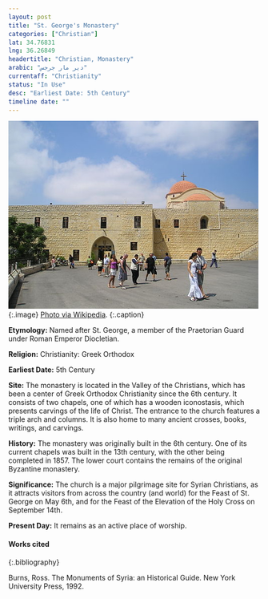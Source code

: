 ```yaml
---
layout: post
title: "St. George's Monastery"
categories: ["Christian"]
lat: 34.76831
lng: 36.26849
headertitle: "Christian, Monastery"
arabic: "دير مار جرجس"
currentaff: "Christianity"
status: "In Use"
desc: "Earliest Date: 5th Century"
timeline date: ""
---
```

![St. George's Monastery](images/stgeorge.jpeg)
   {:.image}
[Photo via Wikipedia](https://en.wikipedia.org/wiki/Saint_George%27s_Monastery,_Homs#/media/File:StGeorgeMonSyr1.jpg).
   {:.caption}

**Etymology:** Named after St. George, a member of the Praetorian Guard under Roman Emperor Diocletian. 

**Religion:** Christianity: Greek Orthodox

**Earliest Date:** 5th Century

**Site:** The monastery is located in the Valley of the Christians, which has been a center of Greek Orthodox Christianity since the 6th century. It consists of two chapels, one of which has a wooden iconostasis, which presents carvings of the life of Christ. The entrance to the church features a triple arch and columns. It is also home to many ancient crosses, books, writings, and carvings. 

**History:** The monastery was originally built in the 6th century. One of its current chapels was built in the 13th century, with the other being completed in 1857. The lower court contains the remains of the original Byzantine monastery. 

**Significance:** The church is a major pilgrimage site for Syrian Christians, as it attracts visitors from across the country (and world) for the Feast of St. George on May 6th, and for the Feast of the Elevation of the Holy Cross on September 14th. 

**Present Day:** It remains as an active place of worship.


#### Works cited

{:.bibliography}

Burns, Ross. The Monuments of Syria: an Historical Guide. New York University Press, 1992.